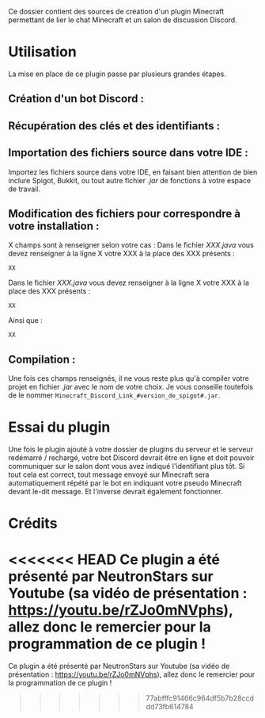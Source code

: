 Ce dossier contient des sources de création d'un plugin Minecraft permettant de lier le chat Minecraft et un salon de discussion Discord.

# Utilisation
La mise en place de ce plugin passe par plusieurs grandes étapes.

## Création d'un bot Discord :

## Récupération des clés et des identifiants :

## Importation des fichiers source dans votre IDE :
Importez les fichiers source dans votre IDE, en faisant bien attention de bien inclure Spigot, Bukkit, ou tout autre fichier *.jar* de fonctions à votre espace de travail.

## Modification des fichiers pour correspondre à votre installation :
X champs sont à renseigner selon votre cas :
Dans le fichier *XXX.java* vous devez renseigner à la ligne X votre XXX à la place des XXX présents :
```
XX
```
Dans le fichier *XXX.java* vous devez renseigner à la ligne X votre XXX à la place des XXX présents :
```
XX
```
Ainsi que :
```
XX
```

## Compilation :
Une fois ces champs renseignés, il ne vous reste plus qu'à compiler votre projet en fichier *.jar* avec le nom de votre choix.
Je vous conseille toutefois de le nommer `Minecraft_Discord_Link_#version_de_spigot#.jar`.

# Essai du plugin
Une fois le plugin ajouté à votre dossier de plugins du serveur et le serveur redémarré / rechargé, votre bot Discord devrait être en ligne et doit pouvoir communiquer sur le salon dont vous avez indiqué l'identifiant plus tôt.
Si tout cela est correct, tout message envoyé sur Minecraft sera automatiquement répété par le bot en indiquant votre pseudo Minecraft devant le-dit message.
Et l'inverse devrait également fonctionner.

# Crédits
<<<<<<< HEAD
Ce plugin a été présenté par NeutronStars sur Youtube (sa vidéo de présentation : https://youtu.be/rZJo0mNVphs), allez donc le remercier pour la programmation de ce plugin !
=======
Ce plugin a été présenté par NeutronStars sur Youtube (sa vidéo de présentation : https://youtu.be/rZJo0mNVphs), allez donc le remercier pour la programmation de ce plugin !
>>>>>>> 77abfffc91466c964df5b7b28ccddd73fb614784
